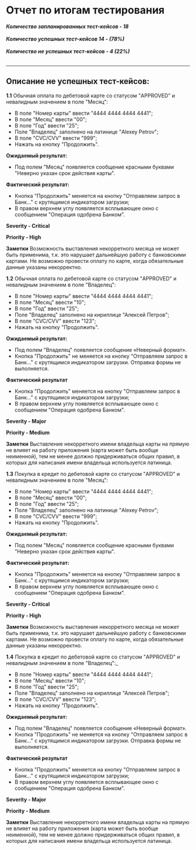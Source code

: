 # Отчет по итогам тестирования

_**Количество запланированных тест-кейсов - 18**_<br><br>
_**Количество успешных тест-кейсов 14 - (78%)**_<br><br>
_**Количество не успешных тест-кейсов - 4 (22%)**_<br><br>

---
## Описание не успешных тест-кейсов:

**1.1** Обычная оплата по дебетовой карте со статусом "APPROVED" и невалидным значением в поле "Месяц":
* В поле "Номер карты" ввести "4444 4444 4444 4441";
* В поле "Месяц" ввести "00";
* В поле "Год" ввести "25";
* Поле "Владелец" заполнено на латинице "Alexey Petrov";
* В поле "CVC/CVV" ввести "999";
* Нажать на кнопку "Продолжить".

**Ожидаемый результат:**
* Под полем "Месяц" появляется сообщение красными буквами "Неверно указан срок действия карты".<br>

**Фактический результат:**
* Кнопка "Продолжить" меняется на кнопку "Отправляем запрос в Банк..." с крутящимся индикатором загрузки;
* В правом верхнем углу появляется всплывающее окно с сообщением "Операция одобрена Банком".

**Severity - Critical**

**Priority - High** 

**Заметки**
Возможность выставления некорретного месяца не может быть применима, т.к. это нарушает дальнейшую работу с банковскими картами. Не возможно провести оплату по карте, когда обязательные данные указаны некорректно.   

**1.2** Обычная оплата по дебетовой карте со статусом "APPROVED" и невалидным значением в поле "Владелец":
* В поле "Номер карты" ввести "4444 4444 4444 4441";
* В поле "Месяц" ввести "10";
* В поле "Год" ввести "25";
* Поле "Владелец" заполнено на кириллице "Алексей Петров";
* В поле "CVC/CVV" ввести "123";
* Нажать на кнопку "Продолжить".

**Ожидаемый результат:**
* Под полем "Владелец" появляется сообщение «Неверный формат».
* Кнопка "Продолжить" не меняется на кнопку "Отправляем запрос в Банк..." с крутящимся индикатором загрузки. Отправка формы не выполняется.<br>
  
**Фактический результат**
* Кнопка "Продолжить" меняется на кнопку "Отправляем запрос в Банк..." с крутящимся индикатором загрузки;
* В правом верхнем углу появляется всплывающее окно с сообщением "Операция одобрена Банком".

**Severity - Major**

**Priority - Medium** 

**Заметки**
Выставление некорретного имени владельца карты на прямую не влияет на работу приложения (карта может быть вообще неименной), тем не менее должно придерживаться общих правил, в которых для написания имени владельца используется латиница.  

**1.3** Покупка в кредит по дебетовой карте со статусом "APPROVED" и невалидным значением в поле "Месяц":
* В поле "Номер карты" ввести "4444 4444 4444 4441";
* В поле "Месяц" ввести "00";
* В поле "Год" ввести "25";
* Поле "Владелец" заполнено на латинице "Alexey Petrov";
* В поле "CVC/CVV" ввести "999";
* Нажать на кнопку "Продолжить".

**Ожидаемый результат:**
* Под полем "Месяц" появляется сообщение красными буквами "Неверно указан срок действия карты".<br>

**Фактический результат:**
* Кнопка "Продолжить" меняется на кнопку "Отправляем запрос в Банк..." с крутящимся индикатором загрузки;
* В правом верхнем углу появляется всплывающее окно с сообщением "Операция одобрена Банком".

**Severity - Critical**

**Priority - High** 

**Заметки**
Возможность выставления некорретного месяца не может быть применима, т.к. это нарушает дальнейшую работу с банковскими картами. Не возможно провести оплату по карте, когда обязательные данные указаны некорректно.

**1.4** Покупка в кредит по дебетовой карте со статусом "APPROVED" и невалидным значением в поле "Владелец":_
* В поле "Номер карты" ввести "4444 4444 4444 4441";
* В поле "Месяц" ввести "10";
* В поле "Год" ввести "25";
* Поле "Владелец" заполнено на кириллице "Алексей Петров";
* В поле "CVC/CVV" ввести "123";
* Нажать на кнопку "Продолжить".

**Ожидаемый результат:**
* Под полем "Владелец" появляется сообщение «Неверный формат».
* Кнопка "Продолжить" не меняется на кнопку "Отправляем запрос в Банк..." с крутящимся индикатором загрузки. Отправка формы не выполняется.<br>

**Фактический результат**
* Кнопка "Продолжить" меняется на кнопку "Отправляем запрос в Банк..." с крутящимся индикатором загрузки;
* В правом верхнем углу появляется всплывающее окно с сообщением "Операция одобрена Банком".

**Severity - Major**

**Priority - Medium** 

**Заметки**
Выставление некорретного имени владельца карты на прямую не влияет на работу приложения (карта может быть вообще неименной), тем не менее должно придерживаться общих правил, в которых для написания имени владельца используется латиница.
